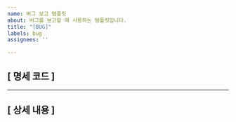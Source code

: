 ```yaml
---
name: 버그 보고 템플릿
about: 버그를 보고할 때 사용하는 템플릿입니다.
title: "[BUG]"
labels: bug
assignees: ''

---
```


## [ 명세 코드 ]

---

## [ 상세 내용 ]
